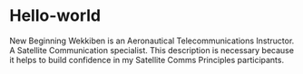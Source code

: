 # Hello-world
New Beginning
Wekkiben is an Aeronautical Telecommunications Instructor. A Satellite Communication specialist. This description is necessary because it helps to build confidence in my Satellite Comms Principles participants.
